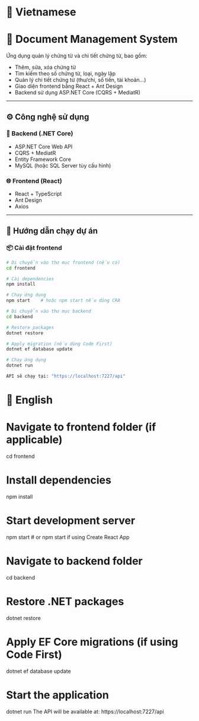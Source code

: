 # 📑 Vietnamese
# 📑 Document Management System

Ứng dụng quản lý chứng từ và chi tiết chứng từ, bao gồm:
- Thêm, sửa, xóa chứng từ
- Tìm kiếm theo số chứng từ, loại, ngày lập
- Quản lý chi tiết chứng từ (thu/chi, số tiền, tài khoản...)
- Giao diện frontend bằng React + Ant Design
- Backend sử dụng ASP.NET Core (CQRS + MediatR)

---

## ⚙️ Công nghệ sử dụng

### 🧠 Backend (.NET Core)
- ASP.NET Core Web API
- CQRS + MediatR
- Entity Framework Core
- MySQL (hoặc SQL Server tùy cấu hình)

### 🌐 Frontend (React)
- React + TypeScript
- Ant Design
- Axios

---

## 🚀 Hướng dẫn chạy dự án

### 📦 Cài đặt frontend

```bash
# Di chuyển vào thư mục frontend (nếu có)
cd frontend

# Cài dependencies
npm install

# Chạy ứng dụng
npm start    # hoặc npm start nếu dùng CRA

# Di chuyển vào thư mục backend
cd backend

# Restore packages
dotnet restore

# Apply migration (nếu dùng Code First)
dotnet ef database update

# Chạy ứng dụng
dotnet run

API sẽ chạy tại: "https://localhost:7227/api"
```

# 📑 English

# Navigate to frontend folder (if applicable)
cd frontend

# Install dependencies
npm install

# Start development server
npm start    # or npm start if using Create React App

# Navigate to backend folder
cd backend

# Restore .NET packages
dotnet restore

# Apply EF Core migrations (if using Code First)
dotnet ef database update

# Start the application
dotnet run
The API will be available at: https://localhost:7227/api
